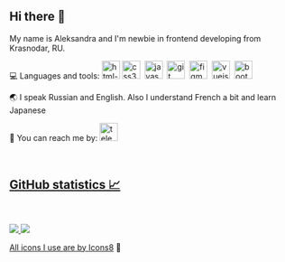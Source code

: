 <div align="left">
<h2>Hi there 👋</h2>

<p>My name is Aleksandra and I'm newbie in frontend developing from Krasnodar, RU.</p>

<p>💻 Languages and tools: 
<img width="32" height="32" src="https://img.icons8.com/fluency/32/html-5.png" alt="html-5"/>
<img width="32" height="32" src="https://img.icons8.com/color/32/css3.png" alt="css3"/>&nbsp;
<img width="32" height="32" src="https://img.icons8.com/fluency/32/javascript.png" alt="javascript"/>&nbsp;
<img width="32" height="32" src="https://img.icons8.com/color/32/git.png" alt="git"/>&nbsp;
<img width="32" height="32" src="https://img.icons8.com/fluency/32/figma.png" alt="figma"/>&nbsp;
<img width="32" height="32" src="https://img.icons8.com/external-tal-revivo-color-tal-revivo/32/external-vuejs-an-open-source-javascript-framework-for-building-user-interfaces-and-single-page-applications-logo-color-tal-revivo.png" alt="vuejs"/>&nbsp;
<img width="32" height="32" src="https://img.icons8.com/color-glass/32/bootstrap.png" alt="bootstrap"/></p>


<p>🌏 I speak Russian and English. Also I understand French a bit and learn Japanese</p>
<p>💬 You can reach me by:
  <a href="https://t.me/AleksandraObw" target="blank"><img width="32" height="32" src="https://img.icons8.com/color/32/telegram-app--v1.png" alt="telegram-app--v1"/></p>
<br>
<h2>GitHub statistics 📈</h2>
<br>
</div>

<!--[![Top Langs](https://github-readme-stats.vercel.app/api/top-langs/?username=AleksandraObw&layout=compact&theme=github_dark)](https://github.com/anuraghazra/github-readme-stats)-->
![](https://github-profile-summary-cards.vercel.app/api/cards/repos-per-language?username=AleksandraObw&theme=transparent)
![](https://github-profile-summary-cards.vercel.app/api/cards/productive-time?username=AleksandraObw&theme=transparent)

<p>All icons I use are by <a target="_blank" href="https://icons8.com">Icons8</a> 💙</p>
<!--
**AleksandraObw/AlexandraObw** is a ✨ _special_ ✨ repository because its `README.md` (this file) appears on your GitHub profile.

Here are some ideas to get you started:

- 🔭 I’m currently working on ...
- 🌱 I’m currently learning ...
- 👯 I’m looking to collaborate on ...
- 🤔 I’m looking for help with ...
- 💬 Ask me about ...
- 📫 How to reach me: ...
- 😄 Pronouns: ...
- ⚡ Fun fact: ...
-->
